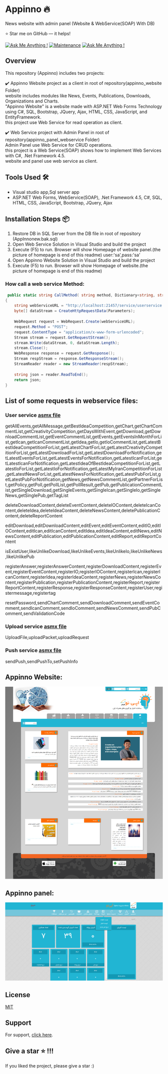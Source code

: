 # Appinno 🔥
News website with admin panel (Website & WebService(SOAP) With DB)

:star: Star me on GitHub — it helps!

[![Ask Me Anything !](https://img.shields.io/badge/ask%20me-linkedin-1abc9c.svg)](https://www.linkedin.com/in/SoheilaSadeghian/)
[![Maintenance](https://img.shields.io/badge/maintained-yes-green.svg)](https://github.com/SoheilaSadeghian/SoheilaSadeghian.github.io)
[![Ask Me Anything !](https://img.shields.io/badge/production%20year-2016-1abc9c.svg)]()

## Overview
This repository (Appinno) includes two projects:

✔️ Appinno Website project as a client in root of repository(appinno_website Folder)\
    website includes modules like News, Events, Publications, Downloads, Organizations and Charts.\
    "Appinno Website" is a website made with ASP.NET Web Forms Technology using C#, SQL, Bootstrap, JQuery, Ajax, HTML, CSS, JavaScript, and EntityFramework.\
    this project use Web Service for read operation as client.

✔️ Web Service project with Admin Panel in root of repository(appinno_panel_webservice Folder)\
    Admin Panel use Web Service for CRUD operations.\
    this project is a Web Service(SOAP) shows how to implement Web Services with C#, .Net Framework 4.5.\
    website and panel use web service as client.

## Tools Used 🛠️
*  Visual studio app,Sql server app
*  ASP.NET Web Forms, WebService(SOAP), .Net Framework 4.5, C#, SQL, HTML, CSS, JavaScript, Bootstrap, JQuery, Ajax

## Installation Steps 📦 
1. Restore DB in SQL Server from the DB file in root of repository (AppInnonew.bak.sql)<br/>
2. Open Web Service Solution in Visual Studio and build the project <br/>
3. Execute (F5) to run. Browser will show Homepage of website panel.(the picture of homepage is end of this readme) user:'sa',pass:'sa'<br/>
4. Open Appinno Website Solution in Visual Studio and build the project <br/>
3. Execute (F5) to run. Browser will show Homepage of website.(the picture of homepage is end of this readme)<br/>


### How call a web service Method:
```c#
 public static string CallMethod( string method, Dictionary<string, string> Parameters)
{
    string webServiceURL = "http://localhost:21457/service/userservice.asmx/" + method;
    byte[] dataStream = CreateHttpRequestData(Parameters);

    WebRequest request = WebRequest.Create(webServiceURL);
    request.Method = "POST";
    request.ContentType = "application/x-www-form-urlencoded";
    Stream stream = request.GetRequestStream();
    stream.Write(dataStream, 0, dataStream.Length);
    stream.Close();
    WebResponse response = request.GetResponse();
    Stream respStream = response.GetResponseStream();
    StreamReader reader = new StreamReader(respStream);

    string json = reader.ReadToEnd();
    return json;
}
```
## List of some requests in webservice files:

 ### User service [asmx file](https://github.com/soheilasadeghian/Appinno/blob/main/appinno_panel_webservice/AppinnoNew/service/userservice.asmx.cs)
getAllEvents,getAllMessage,getBestIdeaCompetition,getChart,getChartCommentList,getCreativityCompetition,getDaysWithEvent,getDownload,getDownloadCommentList,getEventCommentList,getEvents,getEventsInMonthForList,getIcan,getIcanCommentList,getIdea,getIo,getIoCommentList,getLatestBestIdeaCompetitionForList,getLatestChartForList,getLatestCreativityCompetitionForList,getLatestDownloadForList,getLatestDownloadForNotification,getLatestEventsForList,getLatestEventsForNotification,getLatestIcanForList,getLatestIcanForNotification,getLatestIdeaOfBestIdeaCompetitionForList,getLatestIoForList,getLatestIoForNotification,getLatestMyIranCompetitionForList,getLatestNewsForList,getLatestNewsForNotification,getLatestPubForList,getLatestPubForNotification,getNews,getNewsCommentList,getPartnerForList,getPolicy,getPoll,getPollList,getPollResult,getPub,getPublicationCommentList,getSingleDownload,getSingleEvents,getSingleIcan,getSingleIo,getSingleNews,getSinglePub,getTagList

deleteDownloadContent,deleteEventContent,deleteIOContent,deleteIcanContent,deleteIdea,deleteIdeaContent,deleteNewsContent,deletePublicationContent,deleteReportContent

editDownload,editDownloadContent,editEvent,editEventContent,editIO,editIOContent,editIcan,editIcanContent,editIdea,editIdeaContent,editNews,editNewsContent,editPublication,editPublicationContent,editReport,editReportContent

isExistUser,likeUnlikeDownload,likeUnlikeEvents,likeUnlikeIo,likeUnlikeNews,likeUnlikePub

registerAnswer,registerAnswerContent,registerDownloadContent,registerEvent,registerEventContent,registerIO,registerIOContent,registerIcan,registerIcanContent,registerIdea,registerIdeaContent,registerNews,registerNewsContent,registerPublication,registerPublicationContent,registerReport,registerReportContent,registerResponse,registerResponseContent,registerUser,registermessage,registertag

resetPassword,sendChartComment,sendDownloadComment,sendEventComment,sendIcanComment,sendIoComment,sendNewsComment,sendPubComment,sendValidationCode
 
 ### Upload service [asmx file](https://github.com/soheilasadeghian/Appinno/blob/main/appinno_panel_webservice/AppinnoNew/service/uploadService.asmx.cs)
UploadFile,uploadPacket,uploadRequest

 ### Push service [asmx file](https://github.com/soheilasadeghian/Appinno/blob/main/appinno_panel_webservice/AppinnoNew/service/pushservice.asmx.cs)
sendPush,sendPushTo,setPushInfo

## Appinno Website:
![alt text](https://github.com/soheilasadeghian/Appinno/blob/main/screenshot.png)

## Appinno panel:
![alt text](https://github.com/soheilasadeghian/Appinno/blob/main/panel_home.PNG)

## License
[MIT](https://github.com/soheilasadeghian/Appinno/blob/main/LICENSE)

## Support
For support, [click here](https://github.com/soheilasadeghian).

## Give a star ⭐️ !!!
If you liked the project, please give a star :)



